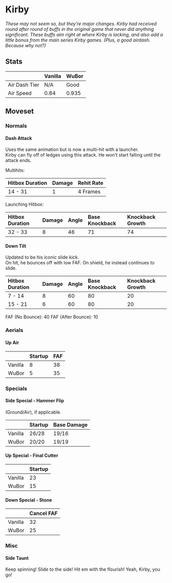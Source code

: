 # Kirby
*These may not seem so, but they’re major changes. Kirby had received round after round of buffs in the original game that never did anything significant. These buffs aim right at where Kirby is lacking, and also add a little bonus from the main series Kirby games. (Plus, a good airdash. Because why not?)*

## Stats

<datatable>

|               | Vanilla | WuBor              |
|:------------- |:------- |:------------------ |
| Air Dash Tier | N/A     | Good               |
| Air Speed     | 0.84    | <buff>0.935</buff> |

</datatable>

## Moveset

### Normals

#### Dash Attack

<ovhl>Uses the same animation but is now a multi-hit with a launcher.<br>
Kirby can fly off of ledges using this attack. He won't start falling until the attack ends.</ovhl>

Multihits:

<datatable>

| Hitbox Duration | Damage | Rehit Rate |
|:--------------- |:------ |:---------- |
| 14 - 31         | 1      | 4 Frames   |

</datatable>

Launching Hitbox:

<datatable>

| Hitbox Duration | Damage | Angle | Base Knockback | Knockback Growth |
|:--------------- |:------ |:----- |:-------------- |:---------------- |
| 32 - 33         | 8      | 46    | 71             | 74               |

</datatable>

#### Down Tilt

<ovhl>Updated to be his iconic slide kick.<br>
On hit, he bounces off with low FAF. On shield, he instead continues to slide.</ovhl>

<datatable>

| Hitbox Duration | Damage | Angle | Base Knockback | Knockback Growth |
|:--------------- |:------ |:----- |:-------------- |:---------------- |
| 7 - 14          | 8      | 60    | 80             | 20               |
| 15 - 21         | 6      | 60    | 80             | 20               |

</datatable>

FAF (No Bounce): 40
FAF (After Bounce): 10

### Aerials

#### Up Air

<datatable>

|         | Startup        | FAF             |
|:------- |:-------------- |:--------------- |
| Vanilla | 8              | 38              |
| WuBor   | <buff>5</buff> | <buff>35</buff> |

</datatable>

### Specials

#### Side Special - Hammer Flip

(Ground/Air), if applicable.

<datatable>

|         | Startup            | Base Damage        |
|:------- |:------------------ |:------------------ |
| Vanilla | 26/28              | 19/16              |
| WuBor   | <buff>20/20</buff> | <buff>19/19</buff> |

</datatable>

#### Up Special - Final Cutter

<datatable>

|         | Startup         |
|:------- |:--------------- |
| Vanilla | 23              |
| WuBor   | <buff>15</buff> |

</datatable>

#### Down Special - Stone

<datatable>

|         | Cancel FAF      |
|:------- |:--------------- |
| Vanilla | 32              |
| WuBor   | <buff>25</buff> |

</datatable>

### Misc

#### Side Taunt

<funny>Keep spinning! Slide to the side! Hit em with the flourish! Yeah, Kirby, you go!</funny>
